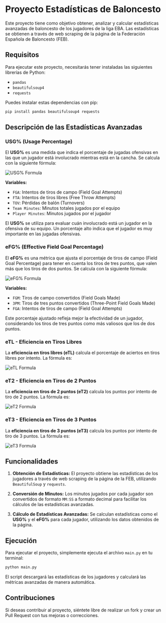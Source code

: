 
# Proyecto Estadísticas de Baloncesto

Este proyecto tiene como objetivo obtener, analizar y calcular estadísticas avanzadas de baloncesto de los jugadores de la liga EBA. Las estadísticas se obtienen a través de web scraping de la página de la Federación Española de Baloncesto (FEB). 

## Requisitos

Para ejecutar este proyecto, necesitarás tener instaladas las siguientes librerías de Python:

- `pandas`
- `beautifulsoup4`
- `requests`

Puedes instalar estas dependencias con pip:

```bash
pip install pandas beautifulsoup4 requests
```

## Descripción de las Estadísticas Avanzadas

### USG% (Usage Percentage)

El **USG%** es una medida que indica el porcentaje de jugadas ofensivas en las que un jugador está involucrado mientras está en la cancha. Se calcula con la siguiente fórmula:

<picture>
  <source media="(prefers-color-scheme: dark)" srcset="https://latex.codecogs.com/svg.latex?\color{white}USG\%=100\times\frac{(FGA+0.44\times{FTA}+TOV)\times(\text{Team\;Minutes}/5)}{(\text{Player\;Minutes})\times(\text{Team\;FGA}+0.44\times\text{Team\;FTA}+\text{Team\;TOV})}">
  <source media="(prefers-color-scheme: light)" srcset="https://latex.codecogs.com/svg.latex?USG\%=100\times\frac{(FGA+0.44\times{FTA}+TOV)\times(\text{Team\;Minutes}/5)}{(\text{Player\;Minutes})\times(\text{Team\;FGA}+0.44\times\text{Team\;FTA}+\text{Team\;TOV})}">
  <img alt="USG% Formula" src="https://latex.codecogs.com/svg.latex?USG\%=100\times\frac{(FGA+0.44\times{FTA}+TOV)\times(\text{Team\;Minutes}/5)}{(\text{Player\;Minutes})\times(\text{Team\;FGA}+0.44\times\text{Team\;FTA}+\text{Team\;TOV})}">
</picture>

**Variables:**

- `FGA`: Intentos de tiros de campo (Field Goal Attempts)
- `FTA`: Intentos de tiros libres (Free Throw Attempts)
- `TOV`: Pérdidas de balón (Turnovers)
- `Team Minutes`: Minutos totales jugados por el equipo
- `Player Minutes`: Minutos jugados por el jugador

El **USG%** se utiliza para evaluar cuán involucrado está un jugador en la ofensiva de su equipo. Un porcentaje alto indica que el jugador es muy importante en las jugadas ofensivas.

### eFG% (Effective Field Goal Percentage)

El **eFG%** es una métrica que ajusta el porcentaje de tiros de campo (Field Goal Percentage) para tener en cuenta los tiros de tres puntos, que valen más que los tiros de dos puntos. Se calcula con la siguiente fórmula:

<picture>
  <source media="(prefers-color-scheme: dark)" srcset="https://latex.codecogs.com/svg.latex?\color{white}eFG\%=\frac{FGM+0.5\times{3PM}}{FGA}">
  <source media="(prefers-color-scheme: light)" srcset="https://latex.codecogs.com/svg.latex?eFG\%=\frac{FGM+0.5\times{3PM}}{FGA}">
  <img alt="eFG% Formula" src="https://latex.codecogs.com/svg.latex?eFG\%=\frac{FGM+0.5\times{3PM}}{FGA}">
</picture>

**Variables:**

- `FGM`: Tiros de campo convertidos (Field Goals Made)
- `3PM`: Tiros de tres puntos convertidos (Three-Point Field Goals Made)
- `FGA`: Intentos de tiros de campo (Field Goal Attempts)

Este porcentaje ajustado refleja mejor la efectividad de un jugador, considerando los tiros de tres puntos como más valiosos que los de dos puntos.

### eTL - Eficiencia en Tiros Libres

La **eficiencia en tiros libres (eTL)** calcula el porcentaje de aciertos en tiros libres por intento. La fórmula es:

<picture>
  <source media="(prefers-color-scheme: dark)" srcset="https://latex.codecogs.com/svg.latex?\color{white}eTL=\frac{\text{Tiros\;Libres\;Convertidos}}{\text{Total\;Tiros\;Libres\;Intentados}}">
  <source media="(prefers-color-scheme: light)" srcset="https://latex.codecogs.com/svg.latex?eTL=\frac{\text{Tiros\;Libres\;Convertidos}}{\text{Total\;Tiros\;Libres\;Intentados}}">
  <img alt="eTL Formula" src="https://latex.codecogs.com/svg.latex?eTL=\frac{\text{Tiros\;Libres\;Convertidos}}{\text{Total\;Tiros\;Libres\;Intentados}}">
</picture>



### eT2 - Eficiencia en Tiros de 2 Puntos

La **eficiencia en tiros de 2 puntos (eT2)** calcula los puntos por intento de tiro de 2 puntos. La fórmula es:

<picture>
  <source media="(prefers-color-scheme: dark)" srcset="https://latex.codecogs.com/svg.latex?\color{white}eT2=\frac{\text{Tiros\;de\;2\;Convertidos}\times{2}}{\text{Total\;Tiros\;de\;2\;Intentados}}">
  <source media="(prefers-color-scheme: light)" srcset="https://latex.codecogs.com/svg.latex?eT2=\frac{\text{Tiros\;de\;2\;Convertidos}\times{2}}{\text{Total\;Tiros\;de\;2\;Intentados}}">
  <img alt="eT2 Formula" src="https://latex.codecogs.com/svg.latex?eT2=\frac{\text{Tiros\;de\;2\;Convertidos}\times{2}}{\text{Total\;Tiros\;de\;2\;Intentados}}">
</picture>



### eT3 - Eficiencia en Tiros de 3 Puntos

La **eficiencia en tiros de 3 puntos (eT3)** calcula los puntos por intento de tiro de 3 puntos. La fórmula es:

<picture>
  <source media="(prefers-color-scheme: dark)" srcset="https://latex.codecogs.com/svg.latex?\color{white}eT3=\frac{\text{Tiros\;de\;3\;Convertidos}\times{3}}{\text{Total\;Tiros\;de\;3\;Intentados}}">
  <source media="(prefers-color-scheme: light)" srcset="https://latex.codecogs.com/svg.latex?eT3=\frac{\text{Tiros\;de\;3\;Convertidos}\times{3}}{\text{Total\;Tiros\;de\;3\;Intentados}}">
  <img alt="eT3 Formula" src="https://latex.codecogs.com/svg.latex?eT3=\frac{\text{Tiros\;de\;3\;Convertidos}\times{3}}{\text{Total\;Tiros\;de\;3\;Intentados}}">
</picture>



## Funcionalidades

1. **Obtención de Estadísticas:**
   El proyecto obtiene las estadísticas de los jugadores a través de web scraping de la página de la FEB, utilizando `BeautifulSoup` y `requests`.

2. **Conversión de Minutos:**
   Los minutos jugados por cada jugador son convertidos de formato `MM:SS` a formato decimal para facilitar los cálculos de las estadísticas avanzadas.

3. **Cálculo de Estadísticas Avanzadas:**
   Se calculan estadísticas como el **USG%** y el **eFG%** para cada jugador, utilizando los datos obtenidos de la página.

## Ejecución

Para ejecutar el proyecto, simplemente ejecuta el archivo `main.py` en tu terminal:

```bash
python main.py
```

El script descargará las estadísticas de los jugadores y calculará las métricas avanzadas de manera automática.

## Contribuciones

Si deseas contribuir al proyecto, siéntete libre de realizar un fork y crear un Pull Request con tus mejoras o correcciones.

